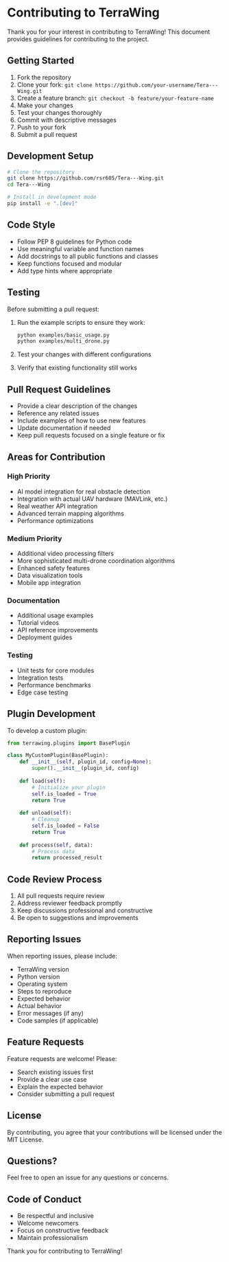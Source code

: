 # Contributing to TerraWing

Thank you for your interest in contributing to TerraWing! This document provides guidelines for contributing to the project.

## Getting Started

1. Fork the repository
2. Clone your fork: `git clone https://github.com/your-username/Tera---Wing.git`
3. Create a feature branch: `git checkout -b feature/your-feature-name`
4. Make your changes
5. Test your changes thoroughly
6. Commit with descriptive messages
7. Push to your fork
8. Submit a pull request

## Development Setup

```bash
# Clone the repository
git clone https://github.com/rsr605/Tera---Wing.git
cd Tera---Wing

# Install in development mode
pip install -e ".[dev]"
```

## Code Style

- Follow PEP 8 guidelines for Python code
- Use meaningful variable and function names
- Add docstrings to all public functions and classes
- Keep functions focused and modular
- Add type hints where appropriate

## Testing

Before submitting a pull request:

1. Run the example scripts to ensure they work:
   ```bash
   python examples/basic_usage.py
   python examples/multi_drone.py
   ```

2. Test your changes with different configurations
3. Verify that existing functionality still works

## Pull Request Guidelines

- Provide a clear description of the changes
- Reference any related issues
- Include examples of how to use new features
- Update documentation if needed
- Keep pull requests focused on a single feature or fix

## Areas for Contribution

### High Priority
- AI model integration for real obstacle detection
- Integration with actual UAV hardware (MAVLink, etc.)
- Real weather API integration
- Advanced terrain mapping algorithms
- Performance optimizations

### Medium Priority
- Additional video processing filters
- More sophisticated multi-drone coordination algorithms
- Enhanced safety features
- Data visualization tools
- Mobile app integration

### Documentation
- Additional usage examples
- Tutorial videos
- API reference improvements
- Deployment guides

### Testing
- Unit tests for core modules
- Integration tests
- Performance benchmarks
- Edge case testing

## Plugin Development

To develop a custom plugin:

```python
from terrawing.plugins import BasePlugin

class MyCustomPlugin(BasePlugin):
    def __init__(self, plugin_id, config=None):
        super().__init__(plugin_id, config)
    
    def load(self):
        # Initialize your plugin
        self.is_loaded = True
        return True
    
    def unload(self):
        # Cleanup
        self.is_loaded = False
        return True
    
    def process(self, data):
        # Process data
        return processed_result
```

## Code Review Process

1. All pull requests require review
2. Address reviewer feedback promptly
3. Keep discussions professional and constructive
4. Be open to suggestions and improvements

## Reporting Issues

When reporting issues, please include:

- TerraWing version
- Python version
- Operating system
- Steps to reproduce
- Expected behavior
- Actual behavior
- Error messages (if any)
- Code samples (if applicable)

## Feature Requests

Feature requests are welcome! Please:

- Search existing issues first
- Provide a clear use case
- Explain the expected behavior
- Consider submitting a pull request

## License

By contributing, you agree that your contributions will be licensed under the MIT License.

## Questions?

Feel free to open an issue for any questions or concerns.

## Code of Conduct

- Be respectful and inclusive
- Welcome newcomers
- Focus on constructive feedback
- Maintain professionalism

Thank you for contributing to TerraWing!
